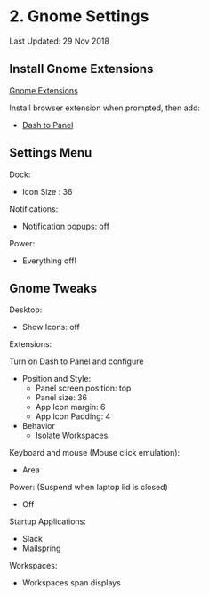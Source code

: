 # 2. Gnome Settings

Last Updated: 29 Nov 2018

## Install Gnome Extensions

[Gnome Extensions](https://extensions.gnome.org/)

Install browser extension when prompted, then add:

- [Dash to Panel](https://extensions.gnome.org/extension/1160/dash-to-panel/)

## Settings Menu

Dock:

- Icon Size : 36

Notifications:

- Notification popups: off

Power:

- Everything off!

## Gnome Tweaks

Desktop:

- Show Icons: off

Extensions:

Turn on Dash to Panel and configure

  - Position and Style:
    - Panel screen position: top
    - Panel size: 36
    - App Icon margin: 6
    - App Icon Padding: 4
  - Behavior
    - Isolate Workspaces

Keyboard and mouse (Mouse click emulation):

- Area

Power: (Suspend when laptop lid is closed)

- Off

Startup Applications:

- Slack
- Mailspring

Workspaces:

- Workspaces span displays
